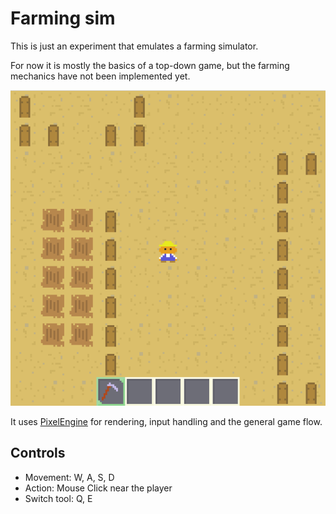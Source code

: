 # Farming sim

This is just an experiment that emulates a farming simulator.

For now it is mostly the basics of a top-down game, but the farming mechanics have not been implemented yet.


![alt text](doc/sample_screenshot.png "Sample Screenshot")

It uses [PixelEngine](https://github.com/Orasund/pixelengine/) for rendering, input handling and the general game flow.

## Controls

- Movement: W, A, S, D
- Action: Mouse Click near the player
- Switch tool: Q, E

